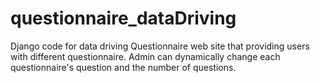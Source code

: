 # questionnaire_dataDriving
Django code for data driving Questionnaire web site that providing users with different questionnaire.  Admin can dynamically change each questionnaire's question and the number of questions.
